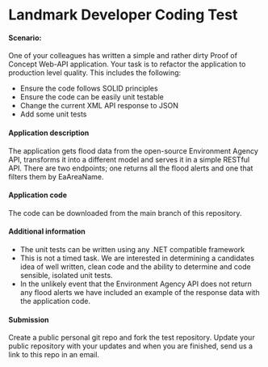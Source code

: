 # Landmark Developer Coding Test

#### Scenario:
One of your colleagues has written a simple and rather dirty Proof of Concept Web-API application. Your task is to refactor the application to production level quality. This includes the following:
- Ensure the code follows SOLID principles
- Ensure the code can be easily unit testable
- Change the current XML API response to JSON
- Add some unit tests

#### Application description
The application gets flood data from the open-source Environment Agency API, transforms it into a different model and serves it in a simple RESTful API. There are two endpoints; one returns all the flood alerts and one that filters them by EaAreaName.

#### Application code
The code can be downloaded from the main branch of this repository.

#### Additional information
- The unit tests can be written using any .NET compatible framework
- This is not a timed task. We are interested in determining a candidates idea of well written, clean code and the ability to determine and code sensible, isolated unit tests.
- In the unlikely event that the Environment Agency API does not return any flood alerts we have included an example of the response data with the application code.

#### Submission
Create a public personal git repo and fork the test repository. Update your public repository with your updates and when you are finished, send us a link to this repo in an email.